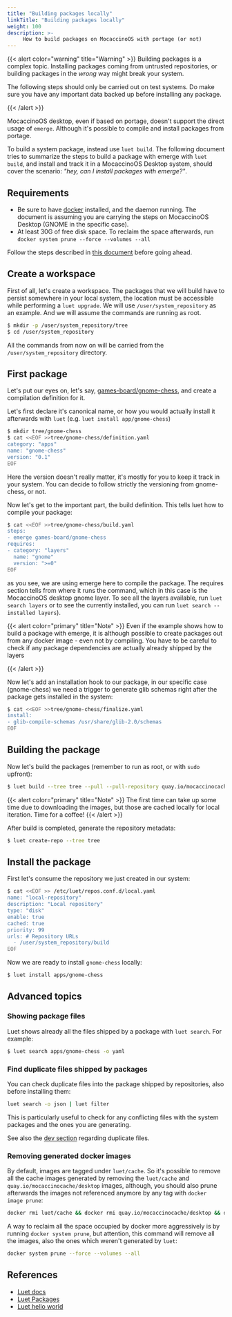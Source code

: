 ```yaml
---
title: "Building packages locally"
linkTitle: "Building packages locally"
weight: 100
description: >-
     How to build packages on MocaccinoOS with portage (or not)
---
```


{{< alert color="warning" title="Warning" >}}
Building packages is a complex topic. Installing packages coming from untrusted repositories, or building packages in the *wrong* way might break your system.

The following steps should only be carried out on test systems. Do make sure you have any important data backed up before installing any package.

{{< /alert >}}

MocaccinoOS desktop, even if based on portage, doesn't support the direct usage of `emerge`. Although it's possible to compile and install packages from portage.

To build a system package, instead use `luet build`. The following document tries to summarize the steps to build a package with emerge with `luet build`, and install and track it in a MocaccinoOS Desktop system, should cover the scenario: *"hey, can I install packages with emerge?"*.

## Requirements

- Be sure to have [docker](/docs/desktop/docker) installed, and the daemon running. The document is assuming you are carrying the steps on MocaccinoOS Desktop (GNOME in the specific case). 
- At least 30G of free disk space. To reclaim the space afterwards, run `docker system prune --force --volumes --all`

Follow the steps described in [this document](/docs/desktop/docker) before going ahead.

## Create a workspace

First of all, let's create a workspace. The packages that we will build have to persist somewhere in your local system, the location must be accessible while performing a `luet upgrade`. We will use `/user/system_repository` as an example. And we will assume the commands are running as root.

```bash
$ mkdir -p /user/system_repository/tree
$ cd /user/system_repository
```

All the commands from now on will be carried from the `/user/system_repository` directory.

## First package

Let's put our eyes on, let's say, [games-board/gnome-chess](https://packages.gentoo.org/packages/games-board/gnome-chess), and create a compilation definition for it.

Let's first declare it's canonical name, or how you would actually install it afterwards with `luet` (e.g. `luet install app/gnome-chess`)

```bash
$ mkdir tree/gnome-chess
$ cat <<EOF >>tree/gnome-chess/definition.yaml
category: "apps"
name: "gnome-chess"
version: "0.1"
EOF
```

Here the version doesn't really matter, it's mostly for you to keep it track in your system. You can decide to follow strictly the versioning from gnome-chess, or not.

Now let's get to the important part, the build definition. This tells luet how to compile your package:

```bash
$ cat <<EOF >>tree/gnome-chess/build.yaml
steps:
- emerge games-board/gnome-chess
requires:
- category: "layers"
  name: "gnome"
  version: ">=0"
EOF
```

as you see, we are using emerge here to compile the package. The requires section tells from where it runs the command, which in this case is the MocaccinoOS desktop gnome layer. To see all the layers available, run `luet search layers` or to see the currently installed, you can run `luet search --installed layers`). 


{{< alert color="primary" title="Note" >}}
Even if the example shows how to build a package with emerge, it is although possible to create packages out from any docker image - even not by compiling. You have to be careful to check if any package dependencies are actually already shipped by the layers

{{< /alert >}}

Now let's add an installation hook to our package, in our specific case (gnome-chess) we need a trigger to generate glib schemas right after the package gets installed in the system:

```bash
$ cat <<EOF >>tree/gnome-chess/finalize.yaml
install:
- glib-compile-schemas /usr/share/glib-2.0/schemas
EOF
```

## Building the package

Now let's build the packages (remember to run as root, or with `sudo` upfront):

```bash
$ luet build --tree tree --pull --pull-repository quay.io/mocaccinocache/desktop --from-repositories --live-output --only-target-package apps/gnome-chess
```
{{< alert color="primary" title="Note" >}}
The first time can take up some time due to downloading the images, but those are cached locally for local iteration. Time for a coffee!
{{< /alert >}}

After build is completed, generate the repository metadata:

```bash
$ luet create-repo --tree tree
```

## Install the package

First let's consume the repository we just created in our system:

```bash
$ cat <<EOF >> /etc/luet/repos.conf.d/local.yaml
name: "local-repository"
description: "Local repository"
type: "disk"
enable: true
cached: true
priority: 99
urls: # Repository URLs
  - /user/system_repository/build
EOF
```

Now we are ready to install `gnome-chess` locally:

```bash
$ luet install apps/gnome-chess
```

## Advanced topics

### Showing package files

Luet shows already all the files shipped by a package with `luet search`. For example:

```bash
$ luet search apps/gnome-chess -o yaml
```

### Find duplicate files shipped by packages

You can check duplicate files into the package shipped by repositories, also before installing them:

```bash
luet search -o json | luet filter
```

This is particularly useful to check for any conflicting files with the system packages and the ones you are generating.

See also the [dev section](/docs/desktop/development/howdoi/#how-do-i-find-the-duplicate-files-in-the-package-repositories) regarding duplicate files.

### Removing generated docker images

By default, images are tagged under `luet/cache`. So it's possible to remove all the cache images generated by removing the `luet/cache` and `quay.io/mocaccinocache/desktop` images, although, you should also prune afterwards the images not referenced anymore by any tag with `docker image prune`:

```bash
docker rmi luet/cache && docker rmi quay.io/mocaccinocache/desktop && docker image prune
```

A way to reclaim all the space occupied by docker more aggressively is by running `docker system prune`, but attention, this command will remove all the images, also the ones which weren't generated by `luet`:

```bash
docker system prune --force --volumes --all
```


## References
- [Luet docs](https://luet-lab.github.io/docs)
- [Luet Packages](https://luet-lab.github.io/docs/docs/concepts/packages/)
- [Luet hello world](https://luet-lab.github.io/docs/docs/tutorials/hello_world/)